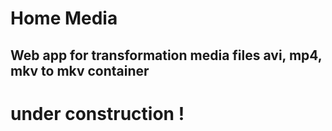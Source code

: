 # Home Media

## Web app for transformation media files avi, mp4, mkv to mkv container

# under construction !
